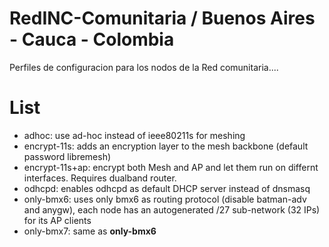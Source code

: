 # RedINC-Comunitaria / Buenos Aires - Cauca - Colombia

Perfiles de configuracion para los nodos de la Red comunitaria....

# List

  * adhoc: use ad-hoc instead of ieee80211s for meshing
  * encrypt-11s: adds an encryption layer to the mesh backbone (default password libremesh)
  * encrypt-11s+ap: encrypt both Mesh and AP and let them run on differnt interfaces. Requires dualband router.
  * odhcpd: enables odhcpd as default DHCP server instead of dnsmasq
  * only-bmx6: uses only bmx6 as routing protocol (disable batman-adv and anygw), each node has an autogenerated /27 sub-network (32 IPs) for its AP clients
  * only-bmx7: same as **only-bmx6**
